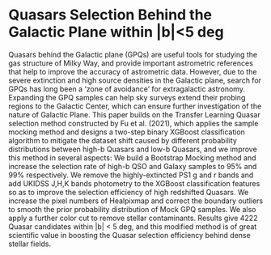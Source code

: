 # Quasars Selection Behind the Galactic Plane within |b|&lt;5 deg

Quasars behind the Galactic plane (GPQs) are useful tools for studying the gas structure of Milky Way, and provide important astrometric references that help to improve the accuracy of astrometric data. However, due to the severe extinction and high source densities in the Galactic plane, search for GPQs has long been a ‘zone of avoidance’ for extragalactic astronomy. Expanding the GPQ samples can help sky surveys extend their probing regions to the Galactic Center, which can ensure further investigation of the nature of Galactic Plane. This paper builds on the Transfer Learning Quasar selection method constructed by Fu et al. (2021), which applies the sample mocking method and designs a two-step binary XGBoost classification algorithm to mitigate the dataset shift caused by different probability distributions between high-b Quasars and low-b Quasars, and we improve this method in several aspects: We build a Bootstrap Mocking method and increase the selection rate of high-b QSO and Galaxy samples to 95% and 99% respectively. We remove the highly-extincted PS1 g and r bands and add UKIDSS J,H,K bands photometry to the XGBoost classification features so as to improve the selection efficiency of high redshifted Quasars. We increase the pixel numbers of Healpixmap and correct the boundary outliers to smooth the prior probability distribution of Mock GPQ samples. We also apply a further color cut to remove stellar contaminants. Results give 4222 Quasar candidates within |b| < 5 deg, and this modified method is of great scientific value in boosting the Quasar selection efficiency behind dense stellar fields.
